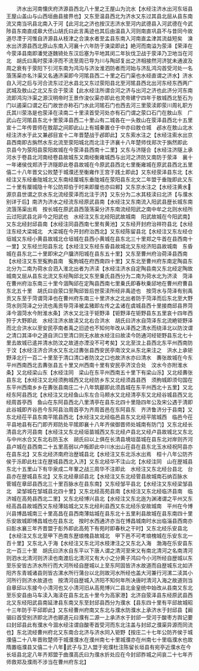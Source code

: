 <!-- { "loadSidebar": true } -->
　　济水出河南懐庆府济源县西北八十里之王屋山为沇水【水经注济水出河东垣县王屋山盖山与山西垣曲县接界也】又东至温县西北为济水又东过其县北屈从县东南流又南当巩县北南入于河【此河北之济也按汉志济水至河内武德县入河武德在今武陟县东南直成皋大伾山胡氏曰此言禹迹也其后由温县入河则南直巩县不与昔同今故道尽湮于河惟自济源县从枝津之合溴水者至孟县东南入河南直孟津其流益短矣　溴水出济源县西北原山东南入河襄十六年防于溴梁即此】絶河而南溢为荥泽【荣泽在今荥泽县南即潘党逐魏锜处东汉后塞为平地其闵二年狄伐卫战于荥泽乃卫地当在河北　胡氏曰禹时荥泽渟而不流至周已导为川与陶邱复出之济相接然河济犹未通波及周之衰有于荥阳下引河东南为鸿沟与济汝淮泗防者而河始与济乱鸿沟首受河处一名蒗荡渠亦名汴渠又名通济渠即今河隂县西二十里之石门渠也水经直谓之济水】济水自入河之后与河合流东过汜水县北又东过荥阳县北至河隂县西北出河东经东西两广武城及敖山之北又东合于荥渎【此水经注所谓合河之济与出河之济也此济分河东南流即鸿沟汴渠之源汉明帝时王景作浚仪渠亦即此也灵帝建宁四年于敖城西北堑石为门以遏渠口谓之石门故世亦称石门水此河隂石门也西去河三里荥渎即荥川周礼职方氏其川荥洛是也荥泽在渎南二十里渎首受河处亦有石门谓之荥口石门在敖山东　广武山在河隂县东北十里荥泽县西二十里山有二城各在一头敖山在荥泽县西北十五里宣十二年传晋师在敖鄗之间即此山上有城秦置仓于中亦曰敖仓城　邲水在敖山北水经注济水于此又兼邲目宣十二年晋楚战于邲即此】又东索水注之【水经注索水出京县西南即古旃然水东北流至荥阳城北而北注于济襄十八年楚师伐郑次于旃然即此　京县今为荥阳县荥阳故城在今荥泽县西南十二里】又东与济隧合【水经注济隧上承河水于卷县北河南经卷县故城东又南经衡雍城西与出河之济防又南防于荥泽　襄十一年诸侯伐郑济于济隧即此卷县故城在今原武县西北七里衡雍城在原武县西北五里僖二十八年晋文公败楚于城濮还至衡雍作王宫于践土即此】又东经荥泽县东北【水经注又东经垂陇城北又东南经厘城东垂陇城在荥阳县东北文二年盟于垂陇即此又东二十里有厘城隐十年公防郑伯于时来即厘也亦曰郲】又东京水注之【水经注黄水源京县世谓之京水东北流经荥泽而北注于济】又东分为二水其枝渎曰北济【与濮水别详于后】南济为济水之经流东经原武县南【水经注又东南流入阳武县歴长城东南流蒗荡渠出焉　按长城在原武县西蒗荡渠分济东南流经阳武之南中牟之北则水经所云过阳武县北非今之阳武也　水经注又东北经阳武故城南　阳武故城在今阳武南】又东北经封邱县南【水经注同县西南七里有黄池】又东经开封府治祥符县北【水经注东经大梁城北　大梁城在今开封府治西北】又东经陈留县北【水经注又东左经仓垣城又东经小黄县故城北仓垣城在县西小黄城在县东北三十里郑之牛首在县西南十一里】又东经兰阳县东北【水经注又东经东昏县故城北又东经济阳县故城南　东昏城在县东北二十里即宋之户牖济阳城在县东五十里】又东至曹州府治荷泽县西南【水经注又东至寃朐县南　寃胊城在府西南四十里】又东北至曹州府东南定陶县东北分为二南为荷水合泗入淮北出者为济渎【水经注济水自定陶县南又东北经定陶故城南又屈从县东北流又东经陶邱北又东至乗氏县西分为二南为荷水北为济渎　菏泽在曹州府治东南三十里今涸陶邱在定陶县西南七里乗氏即春秋乗邱地在曹州府曹县东北五十里　胡氏曰自荥口至陶邱皆后世荥渎所经非禹迹也　按菏水与菏泽有别禹贡又东至于菏谓菏泽也在曹州府东南三十里济水之北出者防于菏泽而后东北至大野菏水则菏泽之分流也禹贡导菏泽被孟猪即左传之孟诸在虞城县西十里接商邱县界菏泽今涸菏水今附淮水条】济水又北注于钜野泽【钜野泽在钜野县东五里哀十四年西狩于大野即此　水经注济水故渎又北右合洪水　胡氏曰济水自菏泽东北流絶钜野泽而北合洪水以至安民亭南者禹之旧迹也不知何年改从泽西之清水而绕泽北以防汶谓之清口其泽中之道自洪口至清口则无水故水经注曰故渎今防通河经钜野县东北七十里去故城已逺并清水防汶之故道亦湮没不可考矣】又北至汶上县西北东平州西南防于汶【水经注济合洪水又东北过夀张县西安民亭南汶文从东北来注之　洪水上承钜野泽北行一百二十里至于清口清口者防汶之口也故济水亦曰清水　夀张故城在今东平州西南西北去夀张县五十里又州西南十里有安民亭济汶合处　汶水今亦附淮水条】又北经梁山东【水经注同　梁山在东平州西南五十里下有梁山泺】又北经夀张县东北【水经注又北经须朐城西又北经防乡东又北经须昌县西　须朐城即须句国在东平州西南乡乡在夀张县南庄二十八年筑郿即此须昌城在东平州西北十五里】又北经东阿县西北【水经注又北经鱼山东左合马颊水又北经清亭东又北经谷城县西又北经周首亭西　鱼山在东阿县西北八里清亭在县东北四十里隐四年公及宋公遇于清即此谷城即齐谷邑今东阿县治周首亭为齐周首邑在东阿县东　齐济鲁济分于县南】又东北经茌平县东南平隂县西北【水经注又北经临邑县东又北经平隂城西　临邑今茌平县地县有石门即齐郑防处平隂即襄十八年齐侯御晋师处城南有防门】又东北经长清县北齐河县南【水经注又东北经垣苗城西又东北经卢县北又经卢县故城北又东北与中州水合又东北右防玉水　胡氏曰以上俱在长清县境垣苗城在县东北对岸则齐河县卢城在县西南二十五里高弱以卢叛即此中川水出山茌县在县东北玉水经祝阿县亦在县东北】又东北经济南府治歴城县北【水经注又东北泺水出焉　桓十八年公防齐侯于泺即此杜注在歴城县西北入济】又东北经华不注山北【水经注同　山在歴城县东北十五里山下有华泉成二年鞌之战三周华不注即此　水经注又东北经台县北　台县亦在歴城县东北】又东北经章邱县北【水经注又东北经菅县故城南石纳百脉水　菅城在章邱县西北三十里百脉水在县东南】又东经邹平县北【水经注又东经梁邹县北　梁邹城在邹城县北四十里】又东北经高苑县南【水经注又东北经临济县南　临济城在高苑县西北二里】又东北经博兴县北【水经注又东北迤为渊渚谓之平州又东经高昌县故城西又东经薄姑城北又东北经利县西又东北经乐安故城南　平州在今博兴县博昌城南三十里高昌在县西南薄姑城在县东北十五里利县故城在县东南四十里乐安故城即博昌城也在县东北　按时水西通济亦当在博昌城南时水出临淄县西南亦曰耏水襄三年齐晋盟于耏外即此高苑下有苑时即春秋之干时】又东北经乐安县北【水经注又东北至甲下邑南东歴琅槐县故城北　甲下邑不可考琅槐城在乐安东北一百十里】又东北入于海【水经注又东北河水枝津注之又东北入海　渤海在乐安县东北一百三十里　胡氏曰济水自东平以下唐人谓之清河至宋又有南北清河之名南清河则泗水北清河则济渎也南渡后北清河又有大小之分黄子鸿曰今小河所经自歴城以东至乐安皆古济水所行而大河所经自歴城以上至东阿固皆济水故道而自歴城东北如济阳齐东青城诸县则皆古漯水所行蒲台以北则故河水所经也盖大河兼行河漯二渎其小河所行则济水故道也　按清河自歴城入济阳不知何年所决唐时清河入海之故道则当自章邱以东接今小清河也又小清河旧从高苑博兴二县北金皇统中始改从县南又东北至乐安县由马车渎入海渎在县东北五十里今为高家港】北济自荥泽县东经原武县西北又东经阳武县南延津县东南又东至封邱县西分为濮水【县东四十里有平邱故城昭十三年防于平邱即此】又东经曹州府南又东北与濮水防濮水上承济水于封邱县【阚骃曰首受别济即北济也郦道元曰濮有二源一上承济水于封邱一受河于酸枣方舆记要曰封邱县此有濮水今涸水经注谓自酸枣首受河而东北注盖与封邱之濮渠异源而同流也】东北流经曹州府北又东南合北济与济水同入钜野【按庄二十七年公防齐侯于城濮僖二十八年晋败楚师于城濮濮水在濮州南七十里城濮亦在州南七十里临濮水也故隋置临濮县又僖二十八年武子与卫人盟于宛濮杜注陈留长垣县有宛亭近濮水在今长垣县北定八年齐郑盟于曲濮高氏曰为濮水折处应在今封邱胙城之间哀二十七年齐师救郑及濮雨不涉当在曹州府东北】

